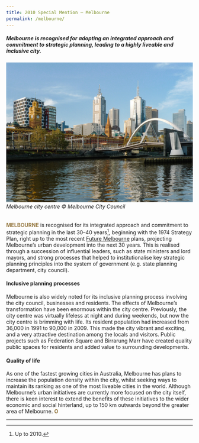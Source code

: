 ```yaml
---
title: 2010 Special Mention — Melbourne
permalink: /melbourne/
---
```


##### Melbourne is recognised for adopting an integrated approach and commitment to strategic planning, leading to a highly liveable and inclusive city.

###### ![Melbourne](/images/special-mentions/melbourne.jpg)*Melbourne city centre © Melbourne City Council*

<b><font color="#967942">MELBOURNE</font></b> is recognised for its integrated approach and commitment to strategic planning in the last 30–40 years[^1], beginning with the 1974 Strategy Plan, right up to the most recent [Future Melbourne](https://www.melbourne.vic.gov.au/about-melbourne/future-melbourne/future-melbourne-2026-plan/Pages/future-melbourne-2026-plan.aspx) plans, projecting Melbourne’s urban development into the next 30 years. This is realised through a succession of influential leaders, such as state ministers and lord mayors, and strong processes that helped to institutionalise key strategic planning principles into the system of government (e.g. state planning department, city council).

#### **Inclusive planning processes**

Melbourne is also widely noted for its inclusive planning process involving the city council, businesses and residents. The effects of Melbourne’s transformation have been enormous within the city centre. Previously, the city centre was virtually lifeless at night and during weekends, but now the city centre is brimming with life. Its resident population had increased from 36,000 in 1991 to 90,000 in 2009. This made the city vibrant and exciting, and a very attractive destination among the locals and visitors. Public projects such as Federation Square and Birrarung Marr have created quality public spaces for residents and added value to surrounding developments.

#### **Quality of life**

As one of the fastest growing cities in Australia, Melbourne has plans to increase the population density within the city, whilst seeking ways to maintain its ranking as one of the most liveable cities in the world. Although Melbourne’s urban initiatives are currently more focused on the city itself, there is keen interest to extend the benefits of these initiatives to the wider economic and social hinterland, up to 150 km outwards beyond the greater area of Melbourne. **<font color="#967942">O</font>**

---

[^1]: Up to 2010. 
